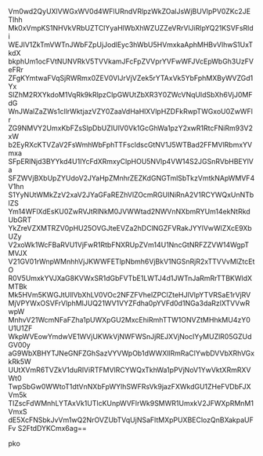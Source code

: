 Vm0wd2QyUXlVWGxWV0d4WFlURndVRlpzWkZOalJsWjBUVlpPV0ZKc2JETlhh
Mk0xVmpKS1NHVkVRbUZTClYyaHlWbXhWZUZZeVRrVlJiRlpYQ21KSVFsRldi
WEJIV1ZkTmVWTnJWbFZpUjJodlEyc3hWbU5HVmxkaAphMHBvVlhwS1UxTkdX
bkphUm1ocFVtNUNVRkV5TVVkamJFcFpZVVprYVFwWFJVcEpWbGh3UzFVeFRr
ZFgKYmtwaFVqSjRWRmx0ZEV0VlJrVjVZek5rYTAxVk5YbFphMXByWVZGd1Yx
SlZhM2RXYkdoM1VqRk9kRlpzClpGWUtZbXR3Y0ZWcVNqUldSbXh6VjJ0MFdG
WnJWalZaZWs1cllrWktjazVZY0ZaaVdHaHlXVlpHZDFkRwpTWGxoU0ZwWFlr
ZG9NMVY2UmxKbFZsSlpDbUZIUlV0Vk1GcGhWa1pzY2xwR1RtcFNiRm93V2xW
b2EyRXcKTVZaV2FsWmhWbFphTTFscldscGtNV1J5WTBad2FFMVlRbmxYVmxa
SFpERlNjd3BYYkd4U1lYcFdXRmxyClpHOU5NVlp4VW14S2JGSnRVbHBEYlVa
SFZWVjBXbUpZYUdoV2JYaHpZMnhrZEZKdGNGTmlSbTkzVmtkNApWMVF4V1hn
S1YyNUtWMkZzV2xaV2JYaGFaREZhVlZOcmRGUlNiRnA2V1RCYWQxUnNTblZS
Ym14WFlXdEsKU0ZwRVJtRlNkM0JVWWtad2NWVnNXbmRYUm14ekNtRkdUbGRT
YkZreVZXMTRZV0pHU25OVGJteEVZa2hDClNGZFVRakJYYlVwWlZXcE9XbUZy
V2xoWk1WcFBaRVU1VjFwR1RtbFNXRUpZVm14U1NncGtNRFZZVW14WgpTMVJX
V21GV01rWnpWMnhhVjJKWWFETlpNbmh6VjBkV1NGSnRjR2xTTVVvMlZtcEtO
R0V5UmxkYVJXaG8KVWxSR1dGbFVTbE1LWTJ4d1JWTnJaRmRrTTBKWldXMTBk
Mk5HVm5KWGJtUllVbXhLV0VOc2NFZFVhelZPClZteHJlVlpYTVRSaE1rVjRV
MjVPYWxOSVFrVlphMlJUQ21WV1VYZFdha0pYVFd0d1NGa3daRzlXTVVwRwpW
MnhvV21WcmNFaFZha1pUWXpGU2MxcEhiRmhTTW1ONVZtMHhkMU4zY0U1U1ZF
WkpWVEowYmdwVE1WVjUKWkVjNWFWSnJjREJXVjNoclYyMUZlR05GZUdGV00y
aG9WbXBHYTJNeGNFZGhSazVYVWpOb1dWWXllRmRaClYwbDVVbXRhVGxkRk5W
UUtXVmR6TVZkV1duRlViRTFMVlRCYWQxTkhWa1pPVjNoV1YwVktXRmRXVWt0
TwpSbGw0WWtoT1dtVnNXbFpWYlhSWFRsVk9jazFXWkdGU1ZHeFVDbFJXVm5k
TlZscFdWMnhLYTAxVk1UTlcKUnpWVFlrWk9SMWR1UmxkV2JFWXpRMnM1VmxS
dE5XcFNSbkJvVm1wQ2NrOVZUbTVqUjNSaFltMXpPUXBEClozQnBXakpaUFFv
S2FtdDYKCmx6ag==

pko